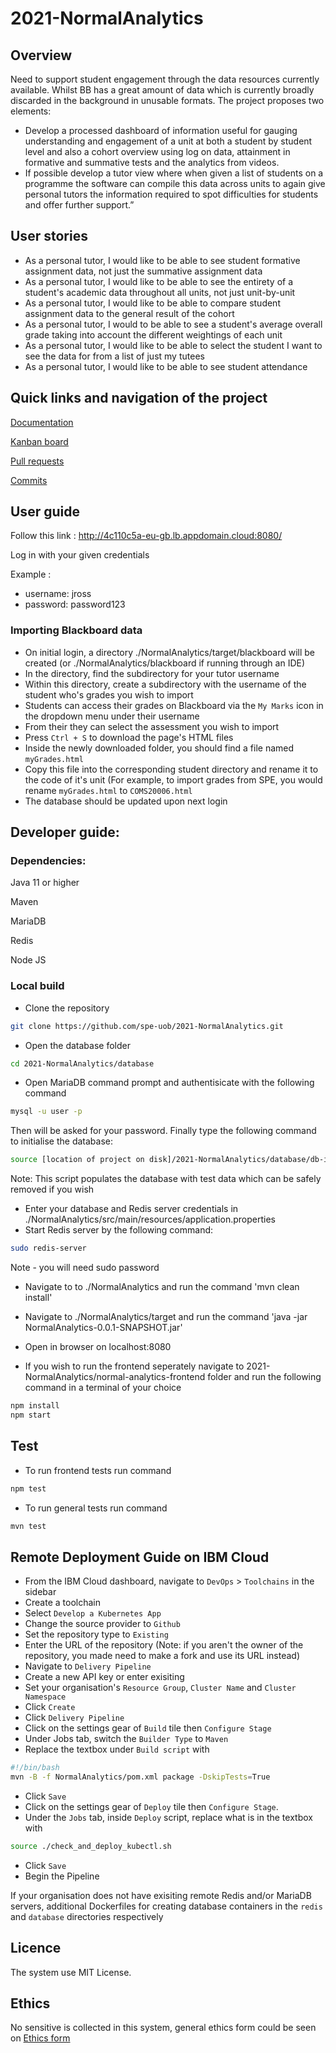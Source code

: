 # 2021-NormalAnalytics

## Overview
Need to support student engagement through the data resources currently available.
Whilst BB has a great amount of data which is currently broadly discarded in the background in unusable
formats.
The project proposes two elements:
 - Develop a processed dashboard of information useful for gauging
understanding and engagement of a unit at both a student by student level and also a cohort overview using
log on data, attainment in formative and summative tests and the analytics from videos.
 - If possible develop a tutor view where when given a list of students on a programme the software can
compile this data across units to again give personal tutors the information required to spot difficulties
for students and offer further support.”

## User stories

 - As a personal tutor, I would like to be able to see student formative assignment data, not just the summative assignment data 
 - As a personal tutor, I would like to be able to see the entirety of a student's academic data throughout all units, not just unit-by-unit 
 - As a personal tutor, I would like to be able to compare student assignment data to the general result of the cohort 
 - As a personal tutor, I would to be able to see a student's average overall grade taking into account the different weightings of each unit 
 - As a personal tutor, I would like to be able to select the student I want to see the data for from a list of just my tutees
 - As a personal tutor, I would like to be able to see student attendance
## Quick links and navigation of the project
 [Documentation](https://github.com/spe-uob/2021-NormalAnalytics/tree/main/docs)
 
[Kanban board](https://github.com/spe-uob/2021-NormalAnalytics/projects)

[Pull requests](https://github.com/spe-uob/2021-NormalAnalytics/pulls)

[Commits](https://github.com/spe-uob/2021-NormalAnalytics/commits)

## User guide

Follow this link : http://4c110c5a-eu-gb.lb.appdomain.cloud:8080/

Log in with your given credentials 

Example :

 - username: jross
 - password: password123

### Importing Blackboard data

- On initial login, a directory ./NormalAnalytics/target/blackboard will be created (or ./NormalAnalytics/blackboard if running through an IDE)
- In the directory, find the subdirectory for your tutor username
- Within this directory, create a subdirectory with the username of the student who's grades you wish to import
- Students can access their grades on Blackboard via the `My Marks` icon in the dropdown menu under their username
- From their they can select the assessment you wish to import
- Press `Ctrl + S` to download the page's HTML files
- Inside the newly downloaded folder, you should find a file named `myGrades.html`
- Copy this file into the corresponding student directory and rename it to the code of it's unit (For example, to import grades from SPE, you would rename `myGrades.html` to `COMS20006.html`
- The database should be updated upon next login

## Developer guide:
### Dependencies:

Java 11 or higher

Maven 

MariaDB

Redis

Node JS

### Local build

- Clone the repository 
```sh 
git clone https://github.com/spe-uob/2021-NormalAnalytics.git
```
- Open the database folder

```sh 
cd 2021-NormalAnalytics/database
```
- Open MariaDB command prompt and authentisicate with the following command
```sh 
mysql -u user -p 
```
Then will be asked for your password. Finally type the following command to initialise the database: 
```sh 
source [location of project on disk]/2021-NormalAnalytics/database/db-init.sql 
```

Note: This script populates the database with test data which can be safely removed if you wish

- Enter your database and Redis server credentials in ./NormalAnalytics/src/main/resources/application.properties
- Start Redis server by the following command:
```sh 
sudo redis-server
```
Note - you will need sudo password
- Navigate to to ./NormalAnalytics and run the command 'mvn clean install'

- Navigate to ./NormalAnalytics/target and run the command 'java -jar NormalAnalytics-0.0.1-SNAPSHOT.jar'

- Open in browser on localhost:8080
- If you wish to run the frontend seperately navigate to 2021-NormalAnalytics/normal-analytics-frontend folder and run the following command in a terminal of your choice
```sh 
npm install
npm start
```

## Test

- To run frontend tests run command 
```sh 
npm test
```
- To run general tests run command
```sh 
mvn test
```

## Remote Deployment Guide on IBM Cloud
- From the IBM Cloud dashboard, navigate to `DevOps` > `Toolchains` in the sidebar
- Create a toolchain
- Select `Develop a Kubernetes App`
- Change the source provider to `Github`
- Set the repository type to `Existing`
- Enter the URL of the repository (Note: if you aren't the owner of the repository, you made need to make a fork and use its URL instead)
- Navigate to `Delivery Pipeline`
- Create a new API key or enter exisiting
- Set your organisation's `Resource Group`, `Cluster Name` and `Cluster Namespace`
- Click `Create`
- Click `Delivery Pipeline`
- Click on the settings gear of `Build` tile then `Configure Stage`
- Under Jobs tab, switch the `Builder Type` to `Maven`
- Replace the textbox under `Build script` with
```sh
#!/bin/bash
mvn -B -f NormalAnalytics/pom.xml package -DskipTests=True
```
- Click `Save`
- Click on the settings gear of `Deploy` tile then `Configure Stage`.
- Under the `Jobs` tab, inside `Deploy` script, replace what is in the textbox with
```sh
source ./check_and_deploy_kubectl.sh
```
- Click `Save`
- Begin the Pipeline

If your organisation does not have exisiting remote Redis and/or MariaDB servers, additional Dockerfiles for creating database containers in the `redis` and `database` directories respectively

## Licence
The system use MIT License. 
## Ethics
No sensitive is collected in this system, general ethics form could be seen on [Ethics form](https://github.com/spe-uob/2021-NormalAnalytics/tree/main/docs)



